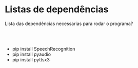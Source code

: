 <h1>Listas de dependências</h1>
<p>Lista das dependências necessarias para rodar o programa?</p>
<br><br>
<ul>
  <li>pip install SpeechRecognition</li>
  <li>pip install pyaudio</li>
  <li>pip install pyttsx3 </li>
</ul>
